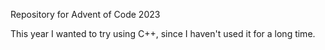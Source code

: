 Repository for Advent of Code 2023

This year I wanted to try using C++, since I haven't used it for a long time.
